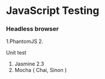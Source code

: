 # JavaScript Testing


### Headless browser

1.PhantomJS
2.

Unit test

1. Jasmine 2.3
2. Mocha ( Chai, Sinon )
